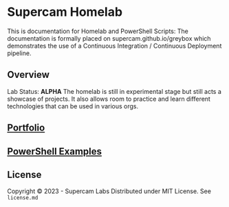 # Supercam Homelab

This is documentation for Homelab and PowerShell Scripts:
The documentation is formally placed on supercam.github.io/greybox which demonstrates the use of a Continuous Integration / Continuous Deployment pipeline. 

## Overview
Lab Status: **ALPHA**
The homelab is still in experimental stage but still acts a showcase of projects.  It also allows room to practice and learn different technologies that can be used in various orgs.

## [Portfolio](https://supercam.github.io/greybox/)

## [PowerShell Examples](https://github.com/supercam/greybox/tree/main/homelab_platform/powershell/operations)


## License
Copyright © 2023 - Supercam Labs
Distributed under MIT License.  See `license.md`
